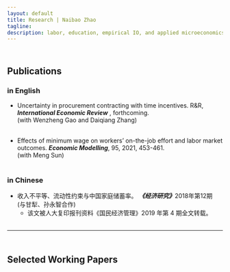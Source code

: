```yaml
---
layout: default
title: Research | Naibao Zhao
tagline:
description: labor, education, empirical IO, and applied microeconomics.
---
```


## <br/> Publications
### in English

<!-- #### <a name="pub"></a>publications -->

<!-- ##### in Chinese -->
- Uncertainty in procurement contracting with time incentives. R&R, <strong><em>International Economic Review</em></strong> , forthcoming.<br/> 
  (with Wenzheng Gao and Daiqiang Zhang)<br/><br/>

- Effects of minimum wage on workers’ on-the-job effort and labor market outcomes. <strong><em>Economic Modelling</em></strong>, 95, 2021, 453-461.<br/> 
  (with Meng Sun)<br/><br/> 
  
### in Chinese

<!-- #### <a name="pub"></a>publications -->

<!-- ##### in Chinese -->

- 收入不平等、流动性约束与中国家庭储蓄率。 <strong>_《经济研究》_</strong>2018年第12期<br/> 
  (与甘犁、孙永智合作)<br/> 
  * 该文被人大复印报刊资料《国民经济管理》2019 年第 4 期全文转载。<br/><br/>



<!-- * Email: [foo@xyz.com](mailto:foo@xyz.com) -->

<!-- * Phone: [+91-123123](tel:+91-123123) -->

---

## <br/> Selected Working Papers
<!-- 
- Uncertainty in procurement contracting with time incentives. R&R, <strong><em>International Economic Review</em></strong> <br/> 
  (with Wenzheng Gao and Daiqiang Zhang)<br/><br/>
  <!--with <a href="http://wenzhenggao.weebly.com" target="_blank"> Wenzheng Gao</a> and <a href="http://daiqiangzhang.weebly.com" target="_blank"> Daiqiang Zhang</a><br/><br/>
<!-- 
  <code>[<a href="{{ BASE_PATH }}/research/Gao_Zhang_Zhao_2019_uncertainty.pdf">link to latest draft</a>] | [<a href="{{ BASE_PATH }}/research/uncertainty_2019.pdf">slides</a>]</code><br/> -->

<!-- 
- Income Inequality, Liquidity Constraints, and China's Household Savings <br/> 
  with <a href="http://people.tamu.edu/~ganli/" target="_blank"> Li Gan</a> and <a href="http://yongzhisun.com" target="_blank"> Yongzhi Sun</a><br/>
  <!-- <code>link to latest draft | slides</code> <br/> -->
<!-- 
<code>[new draft coming soon]</code> <br/>
  
<!--   
- Sender’s Pre-announcement in Private Experimentation <br/> 
  with <a href="http://www.fuwentao.com" target="_blank"> Wentao Fu</a> and Meng Sun<br/>
  <!-- <code>link to latest draft | slides</code> <br/> -->
<!--   <code>[new draft coming soon]</code> <br/><br/> 
  <!-- <code>[<a href="{{ BASE_PATH }}/research/Fu_Sun_Zhao_2019_private_exp.pdf">link to latest draft</a>]</code> <br/><br/> -->
  
<!--  
- The Role of Lead Investors in Fundraising Performance of Equity Crowdfunding: Evidence from China <br/> 
  with <a href="http://gs.swufe.edu.cn/home/school/teacher/info?programaid=29&tid=384" target="_blank"> Tao Shen</a> and Fan Fan<br/>
   <code>link to latest draft | slides</code> <br/> -->
<!-- 
  <code>[new draft coming soon]</code> 
  <br/><br/> -->

<!-- > 221B, Baker Street
> -->

<!--
##  <br/> Work in Progress
<!--
- Parent-Child Interactions: Expectation and Reality - A Structural Model and Estimation<br/>
  with <a href="http://yongzhisun.com" target="_blank"> Yongzhi Sun</a><br/>
<!--
- The Human Capital Formation of Left-Behind Children in China: A Structural Model and Estimation<br/>
  with <a href="http://yongzhisun.com" target="_blank"> Yongzhi Sun</a><br/><br/><br/>


<!-- 1. [Facebook](#) -->

